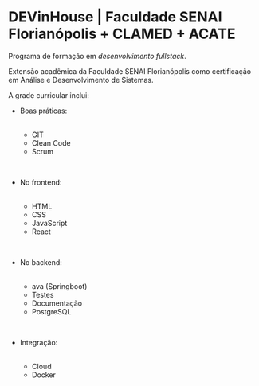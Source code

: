 # DEVinHouse | Faculdade SENAI Florianópolis + CLAMED + ACATE
 
 Programa de formação em <i>desenvolvimento fullstack</i>.

Extensão acadêmica da Faculdade SENAI Florianópolis como certificação em Análise e Desenvolvimento de Sistemas.

A grade curricular inclui:

<ul>
<li>Boas práticas:</li>
 <br>
 <ul>
 <li>GIT</li>
 <li>Clean Code</li>
 <li>Scrum</li>
</ul>
 </ul>
<br>
 
<ul>
 <li>No frontend:</li>
 <br>
 <ul>
  <li>HTML</li>
  <li>CSS</li>
  <li>JavaScript</li>
  <li>React</li>
 </ul>
 </ul>
 <br>

<ul>
 <li>No backend:</li>
 <br>
 <ul>
  <li>ava (Springboot)</li>
  <li>Testes</li>
  <li>Documentação</li>
  <li>PostgreSQL</li>
 </ul>
 </ul>
 <br>

 <ul>
  <li>Integração:</li>
  <br>
  <ul>
   <li>Cloud</li>
   <li>Docker</li>
  </ul>
